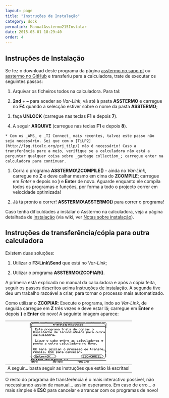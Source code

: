```yaml
---
layout: page
title: "Instruções de Instalação"
category: dock
permalink: ManualAsstermo215Instalar
date: 2015-05-01 18:29:40
order: 4
---
```


## Instruções de Instalação
Se fez o download deste programa da página [asstermo.no.sapo.pt](http://asstermo.no.sapo.pt) ou [asstermo no GitHub]() e transferiu para a calculadora, trate de executar os seguintes passos:

  1. Arquivar os ficheiros todos na calculadora. Para tal:

   1. **2nd** + **–** para aceder ao _Var-Link_, vá até à pasta **ASSTERMO** e carregue no **F4** quando a selecção estiver sobre o nome da pasta **ASSTERMO**;
 
   1. faça **UNLOCK** (carregue nas teclas **F1** e depois **7**).

   1. A seguir **ARQUIVE** (carregue nas teclas **F1** e depois **8**).

    * Com os _AMS_ e _TI Connect_ mais recentes, talvez este passo não seja necessário. Sei que com o [TiLP2](http://lpg.ticalc.org/prj_tilp/) não é necessário! Caso a transferência pare a meio, verifique se a calculadora não está a perguntar qualquer coisa sobre _garbage collection_; carregue enter na calculadora para continuar.

  1. Corra o programa **ASSTERMO\ZCOMPILE()** - ainda no _Var-Link_, carregue no **Z** e deve calhar mesmo em cima do **ZCOMPILE**; carregue em _Enter_ e depois no **)** e **Enter** de novo. Aguarde enquanto ele compila todos os programas e funções, por forma a todo o projecto correr em velocidade optimizada!

  1. Já tá pronto a correr! **ASSTERMO\ASSTERMO()** para correr o programa!

Caso tenha dificuldades a instalar o Asstermo na calculadora, veja a página detalhada de [instalação](/Instalacao) (via wiki, ver [Notas sobre instalação](/Instalacao)).

## Instruções de transferência/cópia para outra calculadora
Existem duas soluções:

  1. Utilizar o **F3:Link\Send** que está no _Var-Link_;

  1. Utilizar o programa **ASSTERMO\ZCOPIAR()**.

A primeira está explicada no manual da calculadora e após a cópia feita, seguir os passos descritos acima [Instruções de instalação](#instrucoes-de-instalacao). A segunda tive deu um trabalho razoável a criar, para tornar o processo mais automatizado.

Como utilizar o **ZCOPIAR**: Execute o programa, indo ao _Var-Link_, de seguida carregue em **Z** três vezes e deve estar lá; carregue em **Enter** e depois **)** e **Enter** de novo! A seguinte imagem aparece:

| ![/img215/ManualAsstermo215Instalar_01.png](/img215/ManualAsstermo215Instalar_01.png)
|:---:
| A seguir... basta seguir as instruções que estão lá escritas!

O resto do programa de transferência é o mais interactivo possível, não necessitando assim de manual... assim esperamos.
Em caso de erro... o mais simples é **ESC** para cancelar e arrancar com os programas de novo!
